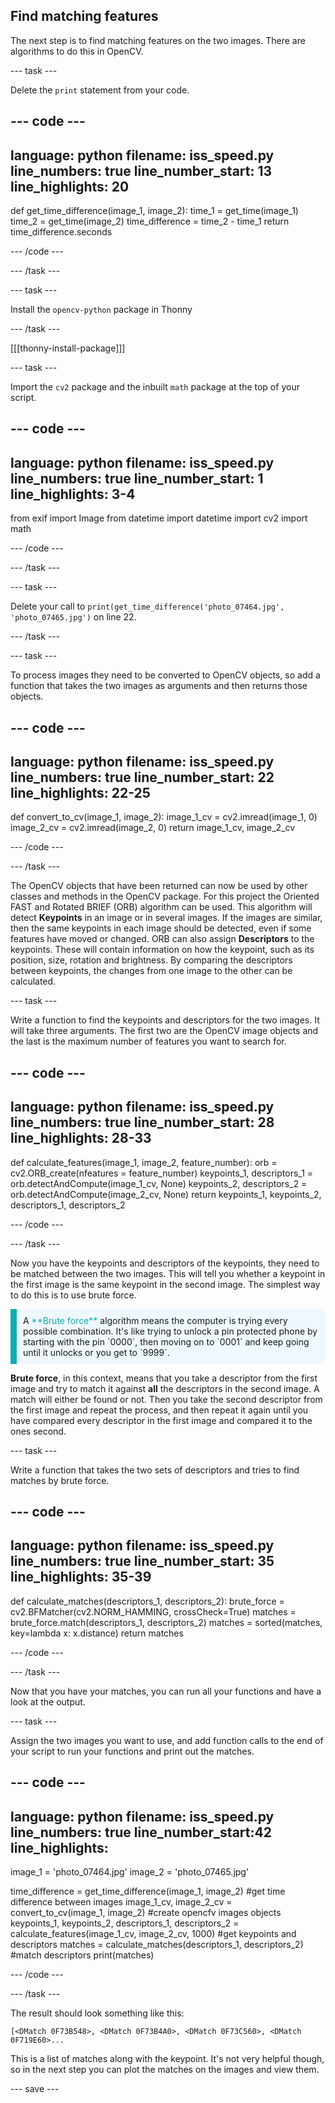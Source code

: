 ## Find matching features

The next step is to find matching features on the two images. There are algorithms to do this in OpenCV.

--- task ---

Delete the `print` statement from your code.

--- code ---
---
language: python
filename: iss_speed.py
line_numbers: true
line_number_start: 13
line_highlights: 20
---
def get_time_difference(image_1, image_2):
    time_1 = get_time(image_1)
    time_2 = get_time(image_2)
    time_difference = time_2 - time_1
    return time_difference.seconds



--- /code ---

--- /task ---

--- task ---

Install the `opencv-python` package in Thonny

--- /task ---

[[[thonny-install-package]]]

--- task ---

Import the `cv2` package and the inbuilt `math` package at the top of your script.

--- code ---
---
language: python
filename: iss_speed.py
line_numbers: true
line_number_start: 1
line_highlights: 3-4
---
from exif import Image
from datetime import datetime
import cv2
import math

--- /code ---

--- /task ---

--- task ---

Delete your call to `print(get_time_difference('photo_07464.jpg', 'photo_07465.jpg')` on line 22.

--- /task ---

--- task ---

To process images they need to be converted to OpenCV objects, so add a function that takes the two images as arguments and then returns those objects.

--- code ---
---
language: python
filename: iss_speed.py
line_numbers: true
line_number_start: 22
line_highlights: 22-25
---
def convert_to_cv(image_1, image_2):
    image_1_cv = cv2.imread(image_1, 0)
    image_2_cv = cv2.imread(image_2, 0)
    return image_1_cv, image_2_cv

--- /code ---

--- /task ---

The OpenCV objects that have been returned can now be used by other classes and methods in the OpenCV package. For this project the Oriented FAST and Rotated BRIEF (ORB) algorithm can be used. This algorithm will detect **Keypoints** in an image or in several images. If the images are similar, then the same keypoints in each image should be detected, even if some features have moved or changed. ORB can also assign **Descriptors** to the keypoints. These will contain information on how the keypoint, such as its position, size, rotation and brightness. By comparing the descriptors between keypoints, the changes from one image to the other can be calculated.

--- task ---

Write a function to find the keypoints and descriptors for the two images. It will take three arguments. The first two are the OpenCV image objects and the last is the maximum number of features you want to search for.

--- code ---
---
language: python
filename: iss_speed.py
line_numbers: true
line_number_start: 28
line_highlights: 28-33
---
def calculate_features(image_1, image_2, feature_number):
    orb = cv2.ORB_create(nfeatures = feature_number)
    keypoints_1, descriptors_1 = orb.detectAndCompute(image_1_cv, None)
    keypoints_2, descriptors_2 = orb.detectAndCompute(image_2_cv, None)
    return keypoints_1, keypoints_2, descriptors_1, descriptors_2

--- /code ---

--- /task ---

Now you have the keypoints and descriptors of the keypoints, they need to be matched between the two images. This will tell you whether a keypoint in the first image is the same keypoint in the second image. The simplest way to do this is to use brute force.

<p style="border-left: solid; border-width:10px; border-color: #0faeb0; background-color: aliceblue; padding: 10px;">
A <span style="color: #0faeb0">**Brute force**</span> algorithm means the computer is trying every possible combination. It's like trying to unlock a pin protected phone by starting with the pin `0000`, then moving on to `0001` and keep going until it unlocks or you get to `9999`.
</p>

**Brute force**, in this context, means that you take a descriptor from the first image and try to match it against **all** the descriptors in the second image. A match will either be found or not. Then you take the second descriptor from the first image and repeat the process, and then repeat it again until you have compared every descriptor in the first image and compared it to the ones second.

--- task ---

Write a function that takes the two sets of descriptors and tries to find matches by brute force.

--- code ---
---
language: python
filename: iss_speed.py
line_numbers: true
line_number_start: 35
line_highlights: 35-39
---
def calculate_matches(descriptors_1, descriptors_2):
    brute_force = cv2.BFMatcher(cv2.NORM_HAMMING, crossCheck=True)
    matches = brute_force.match(descriptors_1, descriptors_2)
    matches = sorted(matches, key=lambda x: x.distance)
    return matches

--- /code ---

--- /task ---

Now that you have your matches, you can run all your functions and have a look at the output.

--- task ---

Assign the two images you want to use, and add function calls to the end of your script to run your functions and print out the matches.

--- code ---
---
language: python
filename: iss_speed.py
line_numbers: true
line_number_start:42
line_highlights:
---
image_1 = 'photo_07464.jpg'
image_2 = 'photo_07465.jpg'


time_difference = get_time_difference(image_1, image_2) #get time difference between images
image_1_cv, image_2_cv = convert_to_cv(image_1, image_2) #create opencfv images objects
keypoints_1, keypoints_2, descriptors_1, descriptors_2 = calculate_features(image_1_cv, image_2_cv, 1000) #get keypoints and descriptors
matches = calculate_matches(descriptors_1, descriptors_2) #match descriptors
print(matches)

--- /code ---

--- /task ---

The result should look something like this:

```
[<DMatch 0F73B548>, <DMatch 0F73B4A0>, <DMatch 0F73C560>, <DMatch 0F719E60>...
```

This is a list of matches along with the keypoint. It's not very helpful though, so in the next step you can plot the matches on the images and view them.

--- save ---